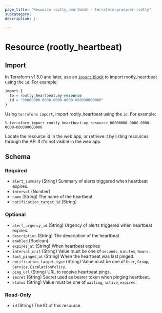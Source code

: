 ```yaml
---
page_title: "Resource rootly_heartbeat - terraform-provider-rootly"
subcategory:
description: |-
    
---
```


# Resource (rootly_heartbeat)





## Import

In Terraform v1.5.0 and later, use an [`import` block](https://developer.hashicorp.com/terraform/language/import) to import rootly_heartbeat using the `id`. For example:

```terraform
import {
  to = rootly_heartbeat.my-resource
  id = "00000000-0000-0000-0000-000000000000"
}
```

Using `terraform import`, import rootly_heartbeat using the `id`. For example:

```console
% terraform import rootly_heartbeat.my-resource 00000000-0000-0000-0000-000000000000
```

Locate the resource id in the web app, or retrieve it by listing resources through the API if it's not visible in the web app.

<!-- schema generated by tfplugindocs -->
## Schema

### Required

- `alert_summary` (String) Summary of alerts triggered when heartbeat expires.
- `interval` (Number)
- `name` (String) The name of the heartbeat
- `notification_target_id` (String)

### Optional

- `alert_urgency_id` (String) Urgency of alerts triggered when heartbeat expires.
- `description` (String) The description of the heartbeat
- `enabled` (Boolean)
- `expires_at` (String) When heartbeat expires
- `interval_unit` (String) Value must be one of `seconds`, `minutes`, `hours`.
- `last_pinged_at` (String) When the heartbeat was last pinged.
- `notification_target_type` (String) Value must be one of `User`, `Group`, `Service`, `EscalationPolicy`.
- `ping_url` (String) URL to receive heartbeat pings.
- `secret` (String) Secret used as bearer token when pinging heartbeat.
- `status` (String) Value must be one of `waiting`, `active`, `expired`.

### Read-Only

- `id` (String) The ID of this resource.
